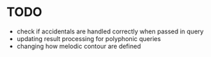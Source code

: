 # TODO
- check if accidentals are handled correctly when passed in query
- updating result processing for polyphonic queries
- changing how melodic contour are defined 
